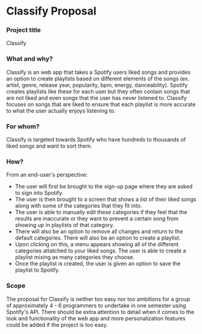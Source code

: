 # Classify Proposal
### Project title

Classify

### What and why?

Classify is an web app that takes a Spotify users liked songs and provides an option to create playlists based on different elements of the songs (ex. artist, genre, release year, popularity, bpm, energy, danceability).
Spotify creates playlists like these for each user but they often contain songs that are not liked and even songs that the user has never listened to. Classify focuses on songs that are liked to ensure that each playlist is more accurate to what the user actually enjoys listening to.

### For whom?

Classify is targeted towards Spotify who have hundreds to thousands of liked songs and want to sort them. 

### How?

From an end-user's perspective:
* The user will first be brought to the sign-up page where they are asked to sign into Spotify.
* The user is then brought to a screen that shows a list of their liked songs along with some of the categories that they fit into.
* The user is able to manually edit these categories if they feel that the results are inaccurate or they want to prevent a certain song from showing up in playlists of that category.
* There will also be an option to remove all changes and return to the default categories. There will also be an option to create a playlist.
* Upon clicking on this, a menu appears showing all of the different categories attatched to your liked songs. The user is able to create a playlist mixing as many categories they choose.
* Once the playlist is created, the user is given an option to save the playlist to Spotify.

### Scope

The proposal for Classify is neither too easy nor too ambitions for a group of approximately 4 - 6 programmers to undertake in one semester using Spotify's API. There should be extra attention to detail when it comes to the look and functionality of the web app and more personalization features could be added if the project is too easy.